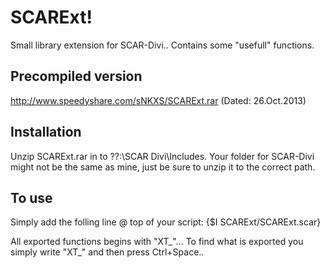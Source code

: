 SCARExt!
========
Small library extension for SCAR-Divi.. Contains some "usefull" functions.


Precompiled version
--------
http://www.speedyshare.com/sNKXS/SCARExt.rar (Dated: 26.Oct.2013) 


Installation 
--------
Unzip SCARExt.rar in to ??:\SCAR Divi\Includes. 
Your folder for SCAR-Divi might not be the same as mine, just be sure to unzip it to the correct path.


To use
--------
Simply add the folling line @ top of your script:
{$I SCARExt/SCARExt.scar}

All exported functions begins with "XT_"... To find what is exported you simply write "XT_" and then press Ctrl+Space..
